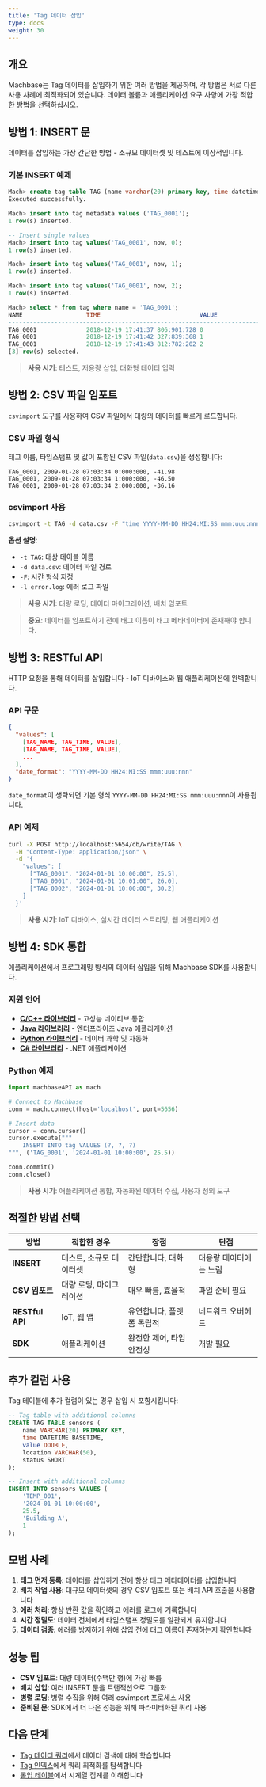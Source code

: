 ```yaml
---
title: 'Tag 데이터 삽입'
type: docs
weight: 30
---
```


## 개요

Machbase는 Tag 데이터를 삽입하기 위한 여러 방법을 제공하며, 각 방법은 서로 다른 사용 사례에 최적화되어 있습니다. 데이터 볼륨과 애플리케이션 요구 사항에 가장 적합한 방법을 선택하십시오.

## 방법 1: INSERT 문

데이터를 삽입하는 가장 간단한 방법 - 소규모 데이터셋 및 테스트에 이상적입니다.

### 기본 INSERT 예제

```sql
Mach> create tag table TAG (name varchar(20) primary key, time datetime basetime, value double summarized);
Executed successfully.

Mach> insert into tag metadata values ('TAG_0001');
1 row(s) inserted.

-- Insert single values
Mach> insert into tag values('TAG_0001', now, 0);
1 row(s) inserted.

Mach> insert into tag values('TAG_0001', now, 1);
1 row(s) inserted.

Mach> insert into tag values('TAG_0001', now, 2);
1 row(s) inserted.

Mach> select * from tag where name = 'TAG_0001';
NAME                  TIME                            VALUE
--------------------------------------------------------------------------------------
TAG_0001              2018-12-19 17:41:37 806:901:728 0
TAG_0001              2018-12-19 17:41:42 327:839:368 1
TAG_0001              2018-12-19 17:41:43 812:782:202 2
[3] row(s) selected.
```

> **사용 시기**: 테스트, 저용량 삽입, 대화형 데이터 입력

## 방법 2: CSV 파일 임포트

`csvimport` 도구를 사용하여 CSV 파일에서 대량의 데이터를 빠르게 로드합니다.

### CSV 파일 형식

태그 이름, 타임스탬프 및 값이 포함된 CSV 파일(`data.csv`)을 생성합니다:

```csv
TAG_0001, 2009-01-28 07:03:34 0:000:000, -41.98
TAG_0001, 2009-01-28 07:03:34 1:000:000, -46.50
TAG_0001, 2009-01-28 07:03:34 2:000:000, -36.16
```

### csvimport 사용

```bash
csvimport -t TAG -d data.csv -F "time YYYY-MM-DD HH24:MI:SS mmm:uuu:nnn" -l error.log
```

**옵션 설명**:
- `-t TAG`: 대상 테이블 이름
- `-d data.csv`: 데이터 파일 경로
- `-F`: 시간 형식 지정
- `-l error.log`: 에러 로그 파일

> **사용 시기**: 대량 로딩, 데이터 마이그레이션, 배치 임포트

> **중요**: 데이터를 임포트하기 전에 태그 이름이 태그 메타데이터에 존재해야 합니다.

## 방법 3: RESTful API

HTTP 요청을 통해 데이터를 삽입합니다 - IoT 디바이스와 웹 애플리케이션에 완벽합니다.

### API 구문

```json
{
  "values": [
    [TAG_NAME, TAG_TIME, VALUE],
    [TAG_NAME, TAG_TIME, VALUE],
    ...
  ],
  "date_format": "YYYY-MM-DD HH24:MI:SS mmm:uuu:nnn"
}
```

`date_format`이 생략되면 기본 형식 `YYYY-MM-DD HH24:MI:SS mmm:uuu:nnn`이 사용됩니다.

### API 예제

```bash
curl -X POST http://localhost:5654/db/write/TAG \
  -H "Content-Type: application/json" \
  -d '{
    "values": [
      ["TAG_0001", "2024-01-01 10:00:00", 25.5],
      ["TAG_0001", "2024-01-01 10:01:00", 26.0],
      ["TAG_0002", "2024-01-01 10:00:00", 30.2]
    ]
  }'
```

> **사용 시기**: IoT 디바이스, 실시간 데이터 스트리밍, 웹 애플리케이션

## 방법 4: SDK 통합

애플리케이션에서 프로그래밍 방식의 데이터 삽입을 위해 Machbase SDK를 사용합니다.

### 지원 언어

- **[C/C++ 라이브러리](/dbms/sdk/cli-odbc)** - 고성능 네이티브 통합
- **[Java 라이브러리](/dbms/sdk/jdbc)** - 엔터프라이즈 Java 애플리케이션
- **[Python 라이브러리](/dbms/sdk/python)** - 데이터 과학 및 자동화
- **[C# 라이브러리](/dbms/sdk/dotnet)** - .NET 애플리케이션

### Python 예제

```python
import machbaseAPI as mach

# Connect to Machbase
conn = mach.connect(host='localhost', port=5656)

# Insert data
cursor = conn.cursor()
cursor.execute("""
    INSERT INTO tag VALUES (?, ?, ?)
""", ('TAG_0001', '2024-01-01 10:00:00', 25.5))

conn.commit()
conn.close()
```

> **사용 시기**: 애플리케이션 통합, 자동화된 데이터 수집, 사용자 정의 도구

## 적절한 방법 선택

| 방법 | 적합한 경우 | 장점 | 단점 |
|--------|----------|------|------|
| **INSERT** | 테스트, 소규모 데이터셋 | 간단합니다, 대화형 | 대용량 데이터에는 느림 |
| **CSV 임포트** | 대량 로딩, 마이그레이션 | 매우 빠름, 효율적 | 파일 준비 필요 |
| **RESTful API** | IoT, 웹 앱 | 유연합니다, 플랫폼 독립적 | 네트워크 오버헤드 |
| **SDK** | 애플리케이션 | 완전한 제어, 타입 안전성 | 개발 필요 |

## 추가 컬럼 사용

Tag 테이블에 추가 컬럼이 있는 경우 삽입 시 포함시킵니다:

```sql
-- Tag table with additional columns
CREATE TAG TABLE sensors (
    name VARCHAR(20) PRIMARY KEY,
    time DATETIME BASETIME,
    value DOUBLE,
    location VARCHAR(50),
    status SHORT
);

-- Insert with additional columns
INSERT INTO sensors VALUES (
    'TEMP_001',
    '2024-01-01 10:00:00',
    25.5,
    'Building A',
    1
);
```

## 모범 사례

1. **태그 먼저 등록**: 데이터를 삽입하기 전에 항상 태그 메타데이터를 삽입합니다
2. **배치 작업 사용**: 대규모 데이터셋의 경우 CSV 임포트 또는 배치 API 호출을 사용합니다
3. **에러 처리**: 항상 반환 값을 확인하고 에러를 로그에 기록합니다
4. **시간 정밀도**: 데이터 전체에서 타임스탬프 정밀도를 일관되게 유지합니다
5. **데이터 검증**: 에러를 방지하기 위해 삽입 전에 태그 이름이 존재하는지 확인합니다

## 성능 팁

- **CSV 임포트**: 대량 데이터(수백만 행)에 가장 빠름
- **배치 삽입**: 여러 INSERT 문을 트랜잭션으로 그룹화
- **병렬 로딩**: 병렬 수집을 위해 여러 csvimport 프로세스 사용
- **준비된 문**: SDK에서 더 나은 성능을 위해 파라미터화된 쿼리 사용

## 다음 단계

- [Tag 데이터 쿼리](../querying-data)에서 데이터 검색에 대해 학습합니다
- [Tag 인덱스](../tag-indexes)에서 쿼리 최적화를 탐색합니다
- [롤업 테이블](../rollup-tables)에서 시계열 집계를 이해합니다
